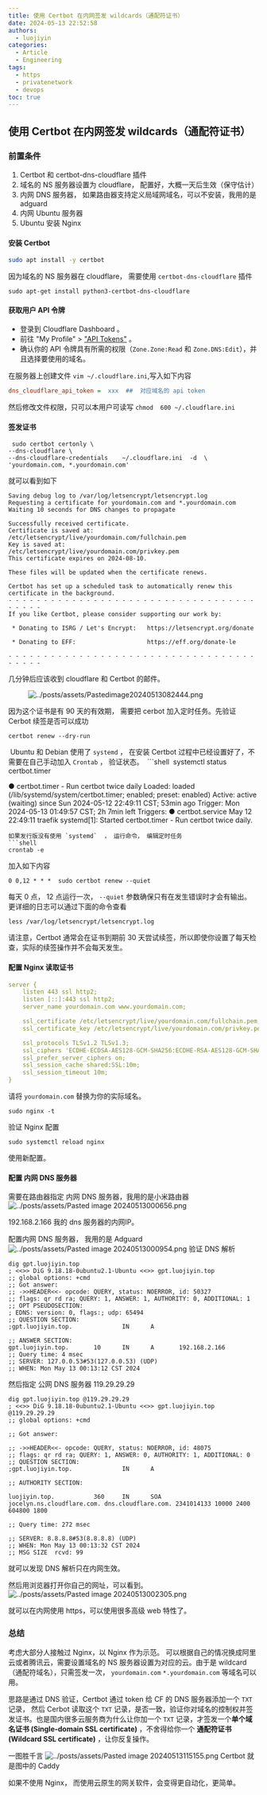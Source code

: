 ```yaml
---
title: 使用 Certbot 在内网签发 wildcards（通配符证书）
date: 2024-05-13 22:52:58
authors:
  - luojiyin
categories:
  - Article
  - Engineering
tags:
  - https
  - privatenetwork
  - devops
toc: true
---
```

## 使用 Certbot 在内网签发 wildcards（通配符证书）

### 前置条件

1.  Certbot 和 certbot-dns-cloudflare 插件
2.  域名的 NS 服务器设置为 cloudflare， 配置好，大概一天后生效（保守估计）
3.  内网 DNS 服务器， 如果路由器支持定义局域网域名，可以不安装，我用的是 adguard
4.  内网 Ubuntu 服务器  
5.  Ubuntu 安装 Nginx

#### 安装 Certbot

``` bash
sudo apt install -y certbot
```

因为域名的 NS 服务器在 cloudflare， 需要使用 `certbot-dns-cloudflare` 插件

``` shell
sudo apt-get install python3-certbot-dns-cloudflare
```

#### 获取用户 API 令牌

- 登录到 Cloudflare Dashboard 。
- 前往 "My Profile" \> ["API Tokens"](https://dash.cloudflare.com/profile/api-tokens) 。
- 确认你的 API 令牌具有所需的权限（`Zone.Zone:Read` 和 `Zone.DNS:Edit`），并且选择要使用的域名。

在服务器上创建文件 `vim ~/.cloudflare.ini`,写入如下内容

``` ini
dns_cloudflare_api_token =  xxx  ##  对应域名的 api token
```

然后修改文件权限，只可以本用户可读写 `chmod  600 ~/.cloudflare.ini`

#### 签发证书

``` shell
 sudo certbot certonly \                                                       --dns-cloudflare \                                                       --dns-cloudflare-credentials    ~/.cloudflare.ini  -d  \                 'yourdomain.com, *.yourdomain.com'
```

就可以看到如下

``` shell
Saving debug log to /var/log/letsencrypt/letsencrypt.log
Requesting a certificate for yourdomain.com and *.yourdomain.com
Waiting 10 seconds for DNS changes to propagate

Successfully received certificate.
Certificate is saved at: /etc/letsencrypt/live/yourdomain.com/fullchain.pem
Key is saved at:         /etc/letsencrypt/live/yourdomain.com/privkey.pem
This certificate expires on 2024-08-10.

These files will be updated when the certificate renews.

Certbot has set up a scheduled task to automatically renew this certificate in the background.
- - - - - - - - - - - - - - - - - - - - - - - - - - - - - - - - - - - - - - - -
If you like Certbot, please consider supporting our work by:

 * Donating to ISRG / Let's Encrypt:   https://letsencrypt.org/donate

 * Donating to EFF:                    https://eff.org/donate-le

- - - - - - - - - - - - - - - - - - - - - - - - - - - - - - - - - - - - - - - -
```

几分钟后应该收到 cloudflare 和 Certbot 的邮件。

<figure>
<img
src="Certbot-issues-wildcards-private-network/6af9d79b7229c6957b734c0920e4c1753af89b3a.png"
title="wikilink" alt="../posts/assets/Pastedimage20240513082444.png" />
<figcaption
aria-hidden="true"></figcaption>
</figure>

因为这个证书是有 90 天的有效期， 需要把 cerbot 加入定时任务。先验证 Cerbot 续签是否可以成功

``` shell
certbot renew --dry-run
```

 Ubuntu 和 Debian 使用了 `systemd` ， 在安装 Certbot 过程中已经设置好了，不需要在自己手动加入 `Crontab` ， 验证状态。
 \`\`\`shell
 systemctl status certbot.timer

● certbot.timer - Run certbot twice daily Loaded: loaded (/lib/systemd/system/certbot.timer; enabled; preset: enabled) Active: active (waiting) since Sun 2024-05-12 22:49:11 CST; 53min ago Trigger: Mon 2024-05-13 01:49:57 CST; 2h 7min left Triggers: ● certbot.service May 12 22:49:11 traefik systemd\[1\]: Started certbot.timer - Run certbot twice daily.

    如果发行版没有使用 `systemd`  ， 运行命令， 编辑定时任务
    ```shell
    crontab -e 

加入如下内容

``` shell
0 0,12 * * *  sudo certbot renew --quiet
```

每天 0 点， 12 点运行一次， `--quiet` 参数确保只有在发生错误时才会有输出。 更详细的日志可以通过下面的命令查看

    less /var/log/letsencrypt/letsencrypt.log

请注意，Certbot 通常会在证书到期前 30 天尝试续签，所以即使你设置了每天检查，实际的续签操作并不会每天发生。

#### 配置 Nginx 读取证书

``` yaml
server {
    listen 443 ssl http2;
    listen [::]:443 ssl http2;
    server_name yourdomain.com www.yourdomain.com;

    ssl_certificate /etc/letsencrypt/live/yourdomain.com/fullchain.pem;
    ssl_certificate_key /etc/letsencrypt/live/yourdomain.com/privkey.pem;

    ssl_protocols TLSv1.2 TLSv1.3;
    ssl_ciphers 'ECDHE-ECDSA-AES128-GCM-SHA256:ECDHE-RSA-AES128-GCM-SHA256:ECDHE-ECDSA-AES256-GCM-SHA384:ECDHE-RSA-AES256-GCM-SHA384:DHE-RSA-AES128-GCM-SHA256:DHE-RSA-AES256-GCM-SHA384';
    ssl_prefer_server_ciphers on;
    ssl_session_cache shared:SSL:10m;
    ssl_session_timeout 10m;
}
```

请将 `yourdomain.com` 替换为你的实际域名。

``` shell
sudo nginx -t
```

验证 Nginx 配置

``` shell
sudo systemctl reload nginx
```

使用新配置。

#### 配置 内网 DNS 服务器

需要在路由器指定 内网 DNS 服务器，我用的是小米路由器
![../posts/assets/Pasted image 20240513000656.png](Certbot-issues-wildcards-private-network/77adb6747a403f1f6b3ab0d66e1e21939b47c885.png "wikilink")

192.168.2.166 我的 dns 服务器的内网IP。

配置内网 DNS 服务器， 我用的是 Adguard
![../posts/assets/Pasted image 20240513000954.png](Certbot-issues-wildcards-private-network/5354869112456c80ee49e77acc2a65fbc0df4c4b.png "wikilink")
验证 DNS 解析

``` shell
dig gpt.luojiyin.top                                                      ; <<>> DiG 9.18.18-0ubuntu2.1-Ubuntu <<>> gpt.luojiyin.top               ;; global options: +cmd                                                  ;; Got answer:                                                           ;; ->>HEADER<<- opcode: QUERY, status: NOERROR, id: 50327                ;; flags: qr rd ra; QUERY: 1, ANSWER: 1, AUTHORITY: 0, ADDITIONAL: 1     ;; OPT PSEUDOSECTION:                                                    ; EDNS: version: 0, flags:; udp: 65494                                   
;; QUESTION SECTION:                                                     
;gpt.luojiyin.top.              IN      A                                

;; ANSWER SECTION:                                                       
gpt.luojiyin.top.       10      IN      A       192.168.2.166            
;; Query time: 4 msec                                                     
;; SERVER: 127.0.0.53#53(127.0.0.53) (UDP)                                
;; WHEN: Mon May 13 00:13:12 CST 2024
```

然后指定 公网 DNS 服务器 119.29.29.29

``` shell
dig gpt.luojiyin.top @119.29.29.29                                           
; <<>> DiG 9.18.18-0ubuntu2.1-Ubuntu <<>> gpt.luojiyin.top @119.29.29.29      
;; global options: +cmd                                                   

;; Got answer:                                                           

;; ->>HEADER<<- opcode: QUERY, status: NOERROR, id: 48075                 
;; flags: qr rd ra; QUERY: 1, ANSWER: 0, AUTHORITY: 1, ADDITIONAL: 0     
;; QUESTION SECTION:                                                      
;gpt.luojiyin.top.              IN      A                                

;; AUTHORITY SECTION:                                                     

luojiyin.top.           360     IN      SOA     jocelyn.ns.cloudflare.com. dns.cloudflare.com. 2341014133 10000 2400 604800 1800                                                              

;; Query time: 272 msec                                                  

;; SERVER: 8.8.8.8#53(8.8.8.8) (UDP)                                     
;; WHEN: Mon May 13 00:13:32 CST 2024                                     
;; MSG SIZE  rcvd: 99
```

就可以发现 DNS 解析只在内网生效。

然后用浏览器打开你自己的网址，可以看到。
![../posts/assets/Pasted image 20240513002305.png](Certbot-issues-wildcards-private-network/a176571864797e95b492f33487e6085947eaa2ec.png "wikilink")

就可以在内网使用 https，可以使用很多高级 web 特性了。

### 总结

考虑大部分人接触过 Nginx，以 Nginx 作为示范。 可以根据自己的情况换成阿里云或者腾讯云，需要设置域名的 NS 服务器设置为对应的云。由于是 wildcard（通配符域名），只需签发一次， `yourdomain.com` `*.yourdomain.com` 等域名可以用。

思路是通过 DNS 验证，Certbot 通过 token 给 CF 的 DNS 服务器添加一个 `TXT` 记录， 然后 Cerbot 读取这个 `TXT` 记录，是否一致，验证你对域名的控制权并签发证书。也是国内很多云服务商为什么让你加一个 `TXT` 记录，才签发一个**单个域名证书 (Single-domain SSL certificate)** ，不舍得给你一个 **通配符证书 (Wildcard SSL certificate)** ，让你反复操作。

一图胜千言
![../posts/assets/Pasted image 20240513115155.png](Certbot-issues-wildcards-private-network/2c730e26d69d603ab2e7458da867f22b4752fee2.png "wikilink")
Certbot 就是图中的 Caddy

如果不使用 Nginx， 而使用云原生的网关软件，会变得更自动化，更简单。
